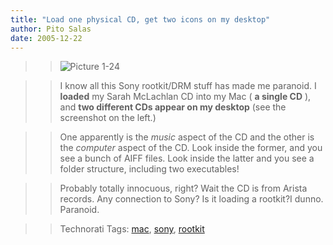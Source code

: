 ```yaml
---
title: "Load one physical CD, get two icons on my desktop"
author: Pito Salas
date: 2005-12-22
---
```



>>

>> ![Picture
1-24](https://i0.wp.com/s3.media.squarespace.com/production/1075723/12829350/weblogs/images/Picture%25201-24.png?resize=114%2C209)

>>

>> I know all this Sony rootkit/DRM stuff has made me paranoid. I **loaded**
my Sarah McLachlan CD into my Mac ( **a single CD** ), and **two different CDs
appear on my desktop** (see the screenshot on the left.)

>>

>> One apparently is the _music_ aspect of the CD and the other is the
_computer_ aspect of the CD. Look inside the former, and you see a bunch of
AIFF files. Look inside the latter and you see a folder structure, including
two executables!

>>

>> Probably totally innocuous, right? Wait the CD is from Arista records. Any
connection to Sony? Is it loading a rootkit?I dunno. Paranoid.

>>

>> Technorati Tags: [mac](<http://www.technorati.com/tag/mac>),
[sony](<http://www.technorati.com/tag/sony>),
[rootkit](<http://www.technorati.com/tag/rootkit>)


